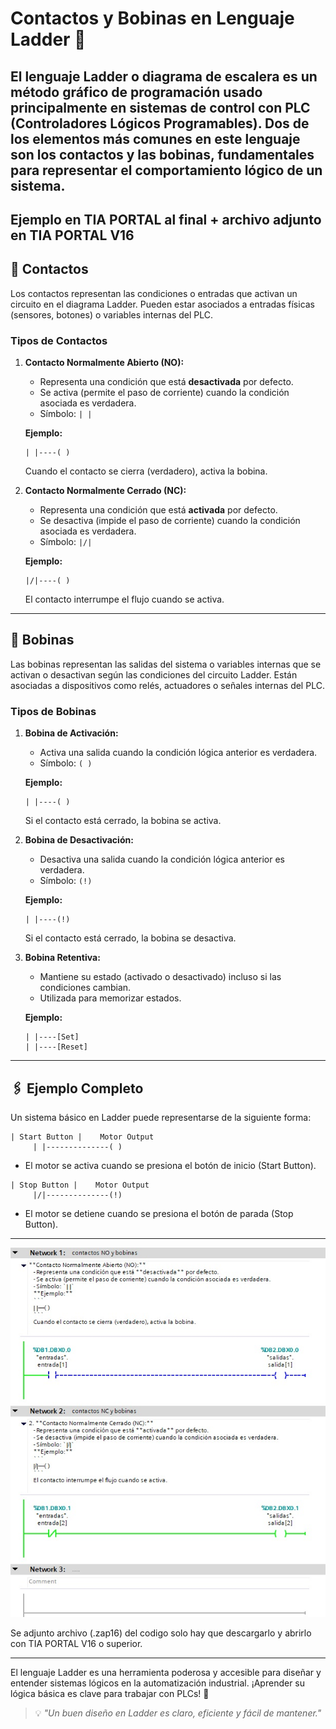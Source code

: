 # Contactos y Bobinas en Lenguaje Ladder 🔧

El lenguaje **Ladder** o diagrama de escalera es un método gráfico de programación usado principalmente en sistemas de control con PLC (Controladores Lógicos Programables). Dos de los elementos más comunes en este lenguaje son los **contactos** y las **bobinas**, fundamentales para representar el comportamiento lógico de un sistema.
---
Ejemplo en TIA PORTAL al final + archivo adjunto en TIA PORTAL V16
---

## 🤝 Contactos

Los contactos representan las condiciones o entradas que activan un circuito en el diagrama Ladder. Pueden estar asociados a entradas físicas (sensores, botones) o variables internas del PLC.

### Tipos de Contactos

1. **Contacto Normalmente Abierto (NO):**
   - Representa una condición que está **desactivada** por defecto.
   - Se activa (permite el paso de corriente) cuando la condición asociada es verdadera.
   - Símbolo: `| |`

   **Ejemplo:**
   ```
   | |----( )
   ```
   Cuando el contacto se cierra (verdadero), activa la bobina.

2. **Contacto Normalmente Cerrado (NC):**
   - Representa una condición que está **activada** por defecto.
   - Se desactiva (impide el paso de corriente) cuando la condición asociada es verdadera.
   - Símbolo: `|/|`

   **Ejemplo:**
   ```
   |/|----( )
   ```
   El contacto interrumpe el flujo cuando se activa.

---

## 🔄 Bobinas

Las bobinas representan las salidas del sistema o variables internas que se activan o desactivan según las condiciones del circuito Ladder. Están asociadas a dispositivos como relés, actuadores o señales internas del PLC.

### Tipos de Bobinas

1. **Bobina de Activación:**
   - Activa una salida cuando la condición lógica anterior es verdadera.
   - Símbolo: `( )`

   **Ejemplo:**
   ```
   | |----( )
   ```
   Si el contacto está cerrado, la bobina se activa.

2. **Bobina de Desactivación:**
   - Desactiva una salida cuando la condición lógica anterior es verdadera.
   - Símbolo: `(!)`

   **Ejemplo:**
   ```
   | |----(!)
   ```
   Si el contacto está cerrado, la bobina se desactiva.

3. **Bobina Retentiva:**
   - Mantiene su estado (activado o desactivado) incluso si las condiciones cambian.
   - Utilizada para memorizar estados.

   **Ejemplo:**
   ```
   | |----[Set]
   | |----[Reset]
   ```

---

## 🖇️ Ejemplo Completo

Un sistema básico en Ladder puede representarse de la siguiente forma:

```ladder
| Start Button |    Motor Output
     | |--------------( )
```
- El motor se activa cuando se presiona el botón de inicio (Start Button).

```ladder
| Stop Button |    Motor Output
     |/|--------------(!)
```
- El motor se detiene cuando se presiona el botón de parada (Stop Button).

---
![Ejemplo de contactos NO & NC](images/contacts.jpg)


Se adjunto archivo (.zap16) del codigo  solo hay que descargarlo y abrirlo con TIA PORTAL V16 o superior.

---
El lenguaje Ladder es una herramienta poderosa y accesible para diseñar y entender sistemas lógicos en la automatización industrial. ¡Aprender su lógica básica es clave para trabajar con PLCs! 🚀

> 💡 *"Un buen diseño en Ladder es claro, eficiente y fácil de mantener."*
